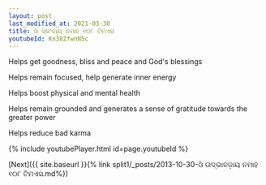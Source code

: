 ```yaml
---
layout: post
last_modified_at: 2021-03-30
title: ଓଁ ସ୍କଂଦାୟ ନମାହ ୧୦୮ ଟିମଏସ
youtubeId: Kn38ZfwnN5c
---
```

 
 
Helps get goodness, bliss and peace and God's blessings
 
Helps remain focused, help generate inner energy 
 
Helps boost physical and mental health 
 
Helps remain grounded and generates a sense of gratitude towards the greater power 
 
Helps reduce bad karma
 
 
 
 


{% include youtubePlayer.html id=page.youtubeId %}
 
[Next]({{ site.baseurl }}{% link  split1/_posts/2013-10-30-ଓଁ ଉଦ୍ଭାବଜ଼ାୟ ନମାହ ୧୦୮ ଟିମଏସ.md%})
 
